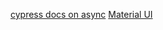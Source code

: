 [cypress docs on async](https://docs.cypress.io/guides/core-concepts/introduction-to-cypress#Commands-Are-Asynchronous)
[Material UI](https://mui.com)
